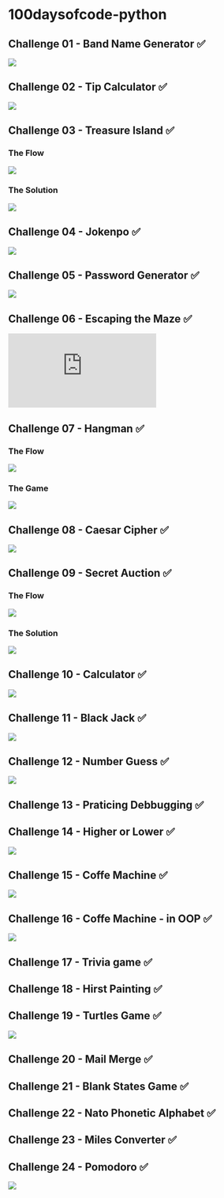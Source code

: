 # 100daysofcode-python

## Challenge 01 - Band Name Generator ✅

![](./assets/BandNameGenerator.gif)

## Challenge 02 - Tip Calculator ✅

![](./assets/TipCalculator.gif)

## Challenge 03 - Treasure Island ✅

### The Flow

![](./assets/TreasureIsland.png)

### The Solution

![](./assets/TreasureIsland.gif)

## Challenge 04 - Jokenpo ✅

![](./assets/Jokenpo.gif)

## Challenge 05 - Password Generator ✅

![](./assets/PasswordGenerator.gif)

## Challenge 06 - Escaping the Maze ✅

![Reeborg's World](https://reeborg.ca/reeborg.html?lang=en&mode=python&menu=worlds%2Fmenus%2Freeborg_intro_en.json&name=Maze&url=worlds%2Ftutorial_en%2Fmaze1.json)

## Challenge 07 - Hangman ✅

### The Flow

![](./assets/SolutionHangmanFlowchart.png)

### The Game

![](./assets/Hangman.gif)

## Challenge 08 - Caesar Cipher ✅

![](./assets/CaesarCipher.gif)

## Challenge 09 - Secret Auction ✅

### The Flow

![](./assets/SecretAuction.png)

### The Solution

![](./assets/SecretAuction.gif)

## Challenge 10 - Calculator ✅

![](./assets/Calculator.gif)

## Challenge 11 - Black Jack ✅

![](./assets/Blackjack.gif)

## Challenge 12 - Number Guess ✅

![](./assets/Numberguess.gif)

## Challenge 13 - Praticing Debbugging ✅

## Challenge 14 - Higher or Lower ✅

![](./assets/Higherlower.gif)

## Challenge 15 - Coffe Machine ✅

![](./assets/Coffeemachine.gif)

## Challenge 16 - Coffe Machine - in OOP ✅

![](./assets/Coffeemachine.gif)

## Challenge 17 - Trivia game ✅

## Challenge 18 - Hirst Painting ✅

## Challenge 19 - Turtles Game ✅
![](./assets/turtle_race.gif)

## Challenge 20 - Mail Merge ✅

## Challenge 21 - Blank States Game ✅

## Challenge 22 - Nato Phonetic Alphabet ✅

## Challenge 23 - Miles Converter ✅

## Challenge 24 - Pomodoro ✅
![](./assets/Pomodoro.gif)